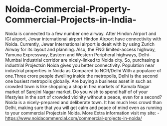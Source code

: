 # Noida-Commercial-Property-Commercial-Projects-in-India-
Noida is connected to a few number one airway. After Hindon Airport and IGI airport, Jewar international airport Hindon Airport have connectivity with Noida. Currently, Jewar International airport is dealt with by using Zurich Airway for its layout and planning. Also, the FNG limited-access highway, Yamuna Expressway, Eastern and Western Peripheral highways, Delhi- Mumbai Industrial corridor are nicely-linked to Noida city. So, purchasing a industrial Projectsin Noida gives you better connectivity.    Population near industrial properties in Noida as Compared to NCR/Delhi    With a populace of one.Three crore people dwelling inside the metropolis, Delhi is the second one busiest metropolis globally. Are buying a business asset in such as crowded town is like shopping a shop in flea markets of Kamala Nagar market of Sarojini Nagar market. Do you wish to spend half of of your lifestyles in the sort of crowded vicinity without a peace, even for a second? Noida is a nicely-prepared and deliberate town. It has much less crowd than Delhi, making sure that you will get calm and peace of mind even as running to your commercial Projectsin Noida. More Extra information visit my site: - https://www.noidacommercial.com/commercial-projects-in-noida/  
